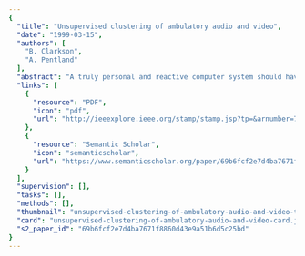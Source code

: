 ```yaml
---
{
  "title": "Unsupervised clustering of ambulatory audio and video",
  "date": "1999-03-15",
  "authors": [
    "B. Clarkson",
    "A. Pentland"
  ],
  "abstract": "A truly personal and reactive computer system should have access to the same information as its user, including the ambient sights and sounds. To this end, we have developed a system for extracting events and scenes from natural audio/visual input. We find our system can (without any prior labeling of data) cluster the audio/visual data into events, such as passing through doors and crossing the street. Also, we hierarchically cluster these events into scenes and get clusters that correlate with visiting the supermarket, or walking down a busy street.",
  "links": [
    {
      "resource": "PDF",
      "icon": "pdf",
      "url": "http://ieeexplore.ieee.org/stamp/stamp.jsp?tp=&arnumber=757481"
    },
    {
      "resource": "Semantic Scholar",
      "icon": "semanticscholar",
      "url": "https://www.semanticscholar.org/paper/69b6fcf2e7d4ba7671f8860d43e9a51b6d5c25bd"
    }
  ],
  "supervision": [],
  "tasks": [],
  "methods": [],
  "thumbnail": "unsupervised-clustering-of-ambulatory-audio-and-video-thumb.jpg",
  "card": "unsupervised-clustering-of-ambulatory-audio-and-video-card.jpg",
  "s2_paper_id": "69b6fcf2e7d4ba7671f8860d43e9a51b6d5c25bd"
}
---
```


